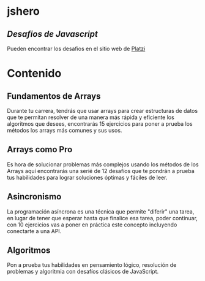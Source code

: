 # jshero
## _Desafios de Javascript_

Pueden encontrar los desafios en el sitio web de [Platzi](https://jshero.platzi.com/challenges)

# Contenido
## Fundamentos de Arrays
Durante tu carrera, tendrás que usar arrays para crear estructuras de datos que te permitan resolver de una manera más rápida y eficiente los algoritmos que desees, encontrarás 15 ejercicios para poner a prueba los métodos los arrays más comunes y sus usos.

## Arrays como Pro
Es hora de solucionar problemas más complejos usando los métodos de los Arrays aquí encontrarás una serié de 12 desafíos que te pondrán a prueba tus habilidades ​para lograr soluciones óptimas y fáciles de leer.

## Asincronismo
La programación asíncrona es una técnica que permite "diferir" una tarea, en lugar de tener que esperar hasta que finalice esa tarea, poder continuar, con 10 ejercicios vas a poner en práctica este concepto incluyendo conectarte a una API.

## Algoritmos
Pon a prueba tus habilidades en pensamiento lógico, resolución de problemas y algoritmia con desafíos clásicos de JavaScript.
